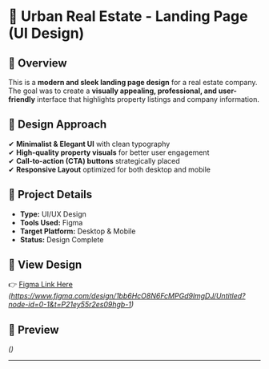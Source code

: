 # 🏡 Urban Real Estate - Landing Page (UI Design)

## 📌 Overview  
This is a **modern and sleek landing page design** for a real estate company. The goal was to create a **visually appealing, professional, and user-friendly** interface that highlights property listings and company information.

## 🎨 Design Approach  
✔ **Minimalist & Elegant UI** with clean typography  
✔ **High-quality property visuals** for better user engagement  
✔ **Call-to-action (CTA) buttons** strategically placed  
✔ **Responsive Layout** optimized for both desktop and mobile  

## 📂 Project Details  
- **Type:** UI/UX Design  
- **Tools Used:** Figma  
- **Target Platform:** Desktop & Mobile  
- **Status:** Design Complete  

## 🔗 View Design  
👉 [Figma Link Here](#) _(https://www.figma.com/design/1bb6HcO8N6FcMPGd9lmgDJ/Untitled?node-id=0-1&t=P21ey55r2es09hgb-1)_  

## 📸 Preview  
_()_  

---


